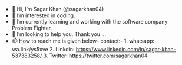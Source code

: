 - 👋 Hi, I’m Sagar Khan (@sagarkhan04)
- 👀 I’m interested in coding.
- 🌱 I’m currently learning and working with the software company Problem Fighter.
- 💞️ I’m looking to help you. Thank you ...
- 📫 How to reach me is given below-
      contact:- 
      1. whatsapp: wa.link/ys5xve
      2. Linkdin: https://www.linkedin.com/in/sagar-khan-537383258/
      3. Twitter: https://twitter.com/sagarkhan04

<!---
sagarkhan04/sagarkhan04 is a ✨ special ✨ repository because its `README.md` (this file) appears on your GitHub profile.
You can click the Preview link to take a look at your changes.
--->
